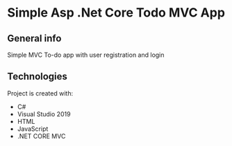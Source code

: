 # Simple Asp .Net Core Todo MVC App

## General info
Simple MVC To-do app with user registration and login

## Technologies
Project is created with:
* C#
* Visual Studio 2019
* HTML
* JavaScript
* .NET CORE MVC
